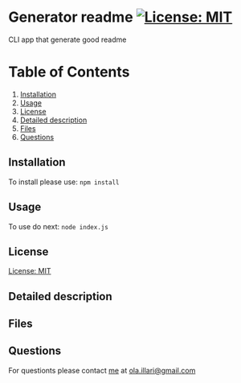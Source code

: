# Generator readme [![License: MIT](https://img.shields.io/badge/License-MIT-yellow.svg)](https://opensource.org/licenses/MIT)
  CLI app that generate good readme
  # Table of Contents
  1. [Installation](#installation)
  2. [Usage](#usage)
  3. [License](#license)
  4. [Detailed description](#detailed-description)
  4. [Files](#files)
  6. [Questions](#questions)
## Installation
To install please use: 
`npm install`
## Usage
To use do next: 
`node index.js`
## License
[License: MIT](./LICENSE)
## Detailed description
## Files

## Questions
For questionts please contact [me](https://github.com/Myau5x) at ola.illari@gmail.com
 

